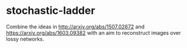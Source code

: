 # stochastic-ladder

Combine the ideas in http://arxiv.org/abs/1507.02672 and https://arxiv.org/abs/1603.09382 with an aim to reconstruct images over lossy networks.

